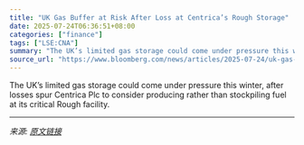 ```yaml
---
title: "UK Gas Buffer at Risk After Loss at Centrica’s Rough Storage"
date: 2025-07-24T06:36:51+08:00
categories: ["finance"]
tags: ["LSE:CNA"]
summary: "The UK’s limited gas storage could come under pressure this winter, after losses spur Centrica Plc to consider producing rather than stockpiling fuel at its critical Rough facility."
source_url: "https://www.bloomberg.com/news/articles/2025-07-24/uk-gas-storage-capacity-to-drop-this-winter-after-loss-at-rough"
---
```


The UK’s limited gas storage could come under pressure this winter, after losses spur Centrica Plc to consider producing rather than stockpiling fuel at its critical Rough facility.

---

*来源: [原文链接](https://www.bloomberg.com/news/articles/2025-07-24/uk-gas-storage-capacity-to-drop-this-winter-after-loss-at-rough)*
